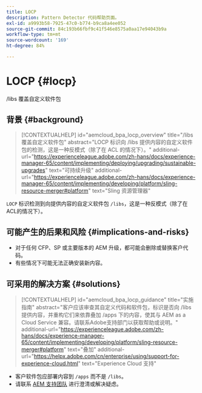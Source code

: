 ```yaml
---
title: LOCP
description: Pattern Detector 代码帮助页面。
exl-id: a9993b58-7925-47c0-b774-b9ca8a4ee052
source-git-commit: 84c193b66fbf9c41f546e8575a0aa17e94043b9a
workflow-type: tm+mt
source-wordcount: '169'
ht-degree: 84%

---
```


# LOCP {#locp}

/libs 覆盖自定义软件包

## 背景 {#background}

>[!CONTEXTUALHELP]
>id="aemcloud_bpa_locp_overview"
>title="/libs 覆盖自定义软件包"
>abstract="LOCP 标识向 /libs 提供内容的自定义软件包的检测，这是一种反模式（除了在 ACL 的情况下）。"
>additional-url="https://experienceleague.adobe.com/zh-hans/docs/experience-manager-65/content/implementing/deploying/upgrading/sustainable-upgrades" text="可持续升级"
>additional-url="https://experienceleague.adobe.com/zh-hans/docs/experience-manager-65/content/implementing/developing/platform/sling-resource-merger#platform" text="Sling 资源管理器"

`LOCP`  标识检测到向提供内容的自定义软件包 `/libs`，这是一种反模式（除了在ACL的情况下）。

## 可能产生的后果和风险 {#implications-and-risks}

* 对于任何 CFP、SP 或主要版本的 AEM 升级，都可能会删除或替换客户代码。
* 有些情况下可能无法正确安装新内容。

## 可采用的解决方案 {#solutions}

>[!CONTEXTUALHELP]
>id="aemcloud_bpa_locp_guidance"
>title="实施指南"
>abstract="客户应该审查其自定义代码和软件包，标识是否向 /libs 提供内容，并重构它们来依靠叠加 /apps 下的内容，使其与 AEM as a Cloud Service 兼容。请联系Adobe支持部门以获取帮助或说明。"
>additional-url="https://experienceleague.adobe.com/zh-hans/docs/experience-manager-65/content/implementing/developing/platform/sling-resource-merger#platform" text="叠加"
>additional-url="https://helpx.adobe.com/cn/enterprise/using/support-for-experience-cloud.html" text="Experience Cloud 支持"

* 客户软件包应部署内容到 `/apps` 而不是 `/libs`。
* 请联系 [AEM 支持团队](https://helpx.adobe.com/cn/enterprise/using/support-for-experience-cloud.html) 进行澄清或解决疑虑。
